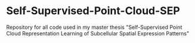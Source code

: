 # Self-Supervised-Point-Cloud-SEP
Repository for all code used in my master thesis "Self-Supervised Point Cloud Representation Learning of Subcellular Spatial Expression Patterns"

